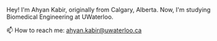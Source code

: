 Hey! I'm Ahyan Kabir, originally from Calgary, Alberta. Now, I'm studying Biomedical Engineering at UWaterloo.

<!-- 🌱 I’m currently learning: fundamentals of ml & datasci, network integrations and IoTs, and how to survive in university. -->
📫 How to reach me: ahyan.kabir@uwaterloo.ca

<!--
**ahkabir48/ahkabir48** is a ✨ _special_ ✨ repository because its `README.md` (this file) appears on your GitHub profile.

Here are some ideas to get you started:

- 🔭 I’m currently working on ...
- 🌱 I’m currently learning ...
- 👯 I’m looking to collaborate on ...
- 🤔 I’m looking for help with ...
- 💬 Ask me about ...
- 📫 How to reach me: ...
- 😄 Pronouns: ...
- ⚡ Fun fact: ...
-->
